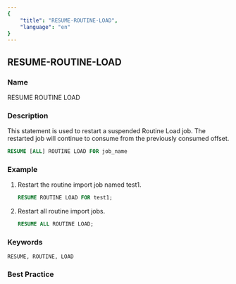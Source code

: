 ```yaml
---
{
    "title": "RESUME-ROUTINE-LOAD",
    "language": "en"
}
---
```


<!--
Licensed to the Apache Software Foundation (ASF) under one
or more contributor license agreements.  See the NOTICE file
distributed with this work for additional information
regarding copyright ownership.  The ASF licenses this file
to you under the Apache License, Version 2.0 (the
"License"); you may not use this file except in compliance
with the License.  You may obtain a copy of the License at

  http://www.apache.org/licenses/LICENSE-2.0

Unless required by applicable law or agreed to in writing,
software distributed under the License is distributed on an
"AS IS" BASIS, WITHOUT WARRANTIES OR CONDITIONS OF ANY
KIND, either express or implied.  See the License for the
specific language governing permissions and limitations
under the License.
-->

## RESUME-ROUTINE-LOAD

### Name

RESUME ROUTINE LOAD

### Description

This statement is used to restart a suspended Routine Load job. The restarted job will continue to consume from the previously consumed offset.

```sql
RESUME [ALL] ROUTINE LOAD FOR job_name
````

### Example

1. Restart the routine import job named test1.

    ```sql
    RESUME ROUTINE LOAD FOR test1;
    ````

2. Restart all routine import jobs.

    ```sql
    RESUME ALL ROUTINE LOAD;
    ````

### Keywords

    RESUME, ROUTINE, LOAD

### Best Practice

